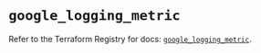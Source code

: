 # `google_logging_metric`

Refer to the Terraform Registry for docs: [`google_logging_metric`](https://registry.terraform.io/providers/hashicorp/google/6.50.0/docs/resources/logging_metric).
